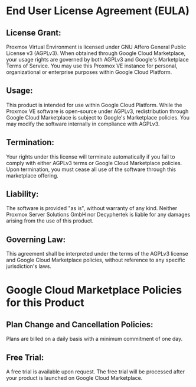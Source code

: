 End User License Agreement (EULA)
==================================

License Grant:
----------------- 
Proxmox Virtual Environment is licensed under GNU Affero General Public License v3 (AGPLv3). When obtained through Google Cloud Marketplace, your usage rights are governed by both AGPLv3 and Google's Marketplace Terms of Service. You may use this Proxmox VE instance for personal, organizational or enterprise purposes within Google Cloud Platform.

Usage:
------ 
This product is intended for use within Google Cloud Platform. While the Proxmox VE software is open-source under AGPLv3, redistribution through Google Cloud Marketplace is subject to Google's Marketplace policies. You may modify the software internally in compliance with AGPLv3.

Termination:
------------ 
Your rights under this license will terminate automatically if you fail to comply with either AGPLv3 terms or Google Cloud Marketplace policies. Upon termination, you must cease all use of the software through this marketplace offering.

Liability:
---------- 
The software is provided "as is", without warranty of any kind. Neither Proxmox Server Solutions GmbH nor Decyphertek is liable for any damages arising from the use of this product.

Governing Law:
--------------
This agreement shall be interpreted under the terms of the AGPLv3 license and Google Cloud Marketplace policies, without reference to any specific jurisdiction's laws.

Google Cloud Marketplace Policies for this Product
==================================================

Plan Change and Cancellation Policies:
-------------------------------------
Plans are billed on a daily basis with a minimum commitment of one day.

Free Trial:
------------
A free trial is available upon request. The free trial will be processed after your product is launched on Google Cloud Marketplace.

